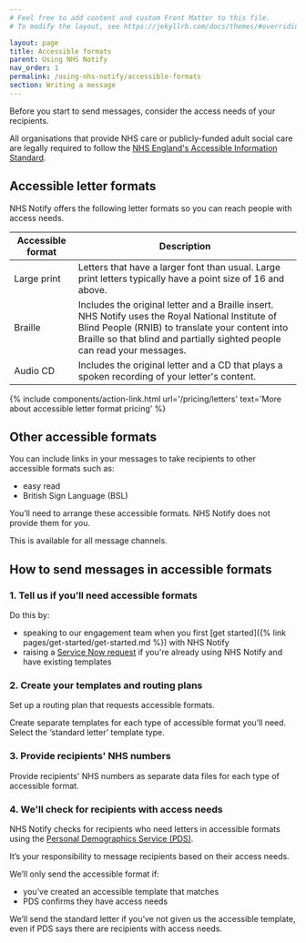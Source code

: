 ```yaml
---
# Feel free to add content and custom Front Matter to this file.
# To modify the layout, see https://jekyllrb.com/docs/themes/#overriding-theme-defaults

layout: page
title: Accessible formats
parent: Using NHS Notify
nav_order: 1
permalink: /using-nhs-notify/accessible-formats
section: Writing a message
---
```


Before you start to send messages, consider the access needs of your recipients.

All organisations that provide NHS care or publicly-funded adult social care are legally required to follow the [NHS England's Accessible Information Standard](https://www.england.nhs.uk/about/equality/equality-hub/patient-equalities-programme/equality-frameworks-and-information-standards/accessibleinfo/).

## Accessible letter formats

NHS Notify offers the following letter formats so you can reach people with access needs.

| Accessible format | Description                                                                                                                                                                                                                      |
| ----------------- | -------------------------------------------------------------------------------------------------------------------------------------------------------------------------------------------------------------------------------- |
| Large print       | Letters that have a larger font than usual. Large print letters typically have a point size of 16 and above.                                                                                                                     |
| Braille           | Includes the original letter and a Braille insert. NHS Notify uses the Royal National Institute of Blind People (RNIB) to translate your content into Braille so that blind and partially sighted people can read your messages. |
| Audio CD          | Includes the original letter and a CD that plays a spoken recording of your letter's content.                                                                                                                                    |

{% include components/action-link.html
    url='/pricing/letters'
    text='More about accessible letter format pricing'
%}

## Other accessible formats

You can include links in your messages to take recipients to other accessible formats such as:

- easy read
- British Sign Language (BSL)

You’ll need to arrange these accessible formats. NHS Notify does not provide them for you.

This is available for all message channels.

## How to send messages in accessible formats

### 1. Tell us if you’ll need accessible formats

Do this by:

- speaking to our engagement team when you first [get started]({% link pages/get-started/get-started.md %}) with NHS Notify
- raising a [Service Now request](https://nhsdigitallive.service-now.com/csm) if you're already using NHS Notify and have existing templates

### 2. Create your templates and routing plans

Set up a routing plan that requests accessible formats.

Create separate templates for each type of accessible format you’ll need. Select the ‘standard letter’ template type.

### 3. Provide recipients' NHS numbers

Provide recipients' NHS numbers as separate data files for each type of accessible format.

### 4. We'll check for recipients with access needs

NHS Notify checks for recipients who need letters in accessible formats using the [Personal Demographics Service (PDS)](https://digital.nhs.uk/services/personal-demographics-service).

It’s your responsibility to message recipients based on their access needs.

We’ll only send the accessible format if:

- you’ve created an accessible template that matches
- PDS confirms they have access needs

We’ll send the standard letter if you’ve not given us the accessible template, even if PDS says there are recipients with access needs.
